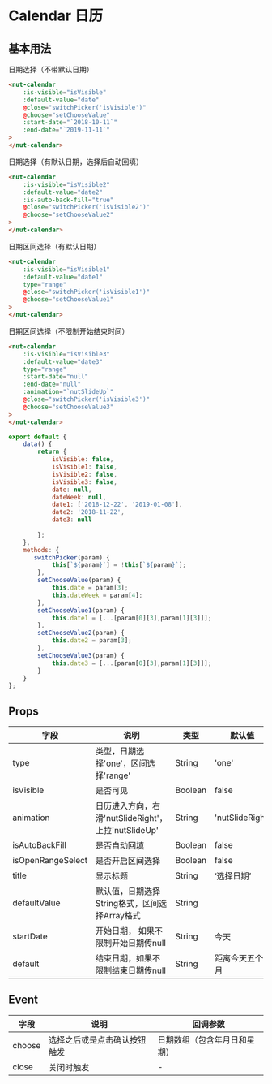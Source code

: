 # Calendar 日历

## 基本用法

日期选择（不带默认日期）

```html
<nut-calendar 
    :is-visible="isVisible"
    :default-value="date"
    @close="switchPicker('isVisible')"
    @choose="setChooseValue"
    :start-date="`2018-10-11`"
    :end-date="`2019-11-11`"
>
</nut-calendar>
```

日期选择（有默认日期，选择后自动回填）

```html
<nut-calendar 
    :is-visible="isVisible2"
    :default-value="date2"
    :is-auto-back-fill="true"
    @close="switchPicker('isVisible2')"
    @choose="setChooseValue2"
>
</nut-calendar>
```

日期区间选择（有默认日期）

```html
<nut-calendar 
    :is-visible="isVisible1"
    :default-value="date1"
    type="range"
    @close="switchPicker('isVisible1')"
    @choose="setChooseValue1"
>
</nut-calendar>
```

日期区间选择（不限制开始结束时间）

```html
<nut-calendar 
    :is-visible="isVisible3"
    :default-value="date3"
    type="range"
    :start-date="null"
    :end-date="null"
    :animation="`nutSlideUp`"
    @close="switchPicker('isVisible3')"
    @choose="setChooseValue3"
>
</nut-calendar>
```

```javascript
export default {
    data() {
        return {
            isVisible: false,
            isVisible1: false,
            isVisible2: false,
            isVisible3: false,
            date: null,
            dateWeek: null,
            date1: ['2018-12-22', '2019-01-08'],
            date2: '2018-11-22',
            date3: null
            
        };
    },
    methods: {
       switchPicker(param) {
            this[`${param}`] = !this[`${param}`];
        },
        setChooseValue(param) {
            this.date = param[3];
            this.dateWeek = param[4];
        },
        setChooseValue1(param) {
            this.date1 = [...[param[0][3],param[1][3]]];
        },
        setChooseValue2(param) {
            this.date2 = param[3];
        },
        setChooseValue3(param) {
            this.date3 = [...[param[0][3],param[1][3]]];
        }
    }
};
```

## Props

| 字段 | 说明 | 类型 | 默认值
|----- | ----- | ----- | ----- 
| type | 类型，日期选择'one'，区间选择'range' | String | 'one'
| isVisible | 是否可见 | Boolean | false
| animation | 日历进入方向，右滑'nutSlideRight'， 上拉'nutSlideUp' | String | 'nutSlideRight' 
| isAutoBackFill | 是否自动回填 | Boolean | false
| isOpenRangeSelect | 是否开启区间选择 | Boolean | false
| title | 显示标题 | String | ‘选择日期’
| defaultValue | 默认值，日期选择String格式，区间选择Array格式 | String || Array | null
| startDate | 开始日期， 如果不限制开始日期传null | String | 今天
| default | 结束日期，如果不限制结束日期传null | String | 距离今天五个月

## Event

| 字段 | 说明 | 回调参数 
|----- | ----- | ----- 
| choose | 选择之后或是点击确认按钮触发 | 日期数组（包含年月日和星期） 
| close | 关闭时触发 | -